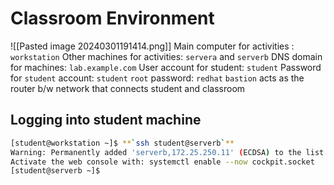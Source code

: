 # Classroom Environment
![[Pasted image 20240301191414.png]]
Main computer for activities : `workstation`
Other machines for activities: `servera` and `serverb`
DNS domain for machines: `lab.example.com`
User account for student: `student`
Password for `student` account: `student`
`root` password: `redhat`
`bastion` acts as the router b/w network that connects student and classroom
## Logging into student machine
```bash
[student@workstation ~]$ **`ssh student@serverb`**
Warning: Permanently added 'serverb,172.25.250.11' (ECDSA) to the list of known hosts.
Activate the web console with: systemctl enable --now cockpit.socket
[student@serverb ~]$
```
